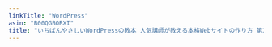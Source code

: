 ```yaml
---
linkTitle: "WordPress"
asin: "B00QGBORXI"
title: "いちばんやさしいWordPressの教本 人気講師が教える本格Webサイトの作り方 第2版 WordPress 4.x対応 「いちばんやさしい教本」シリーズ"
---
```

